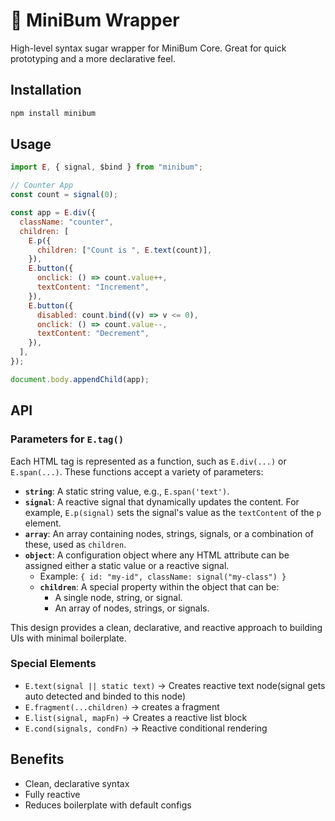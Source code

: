 # 🍬 MiniBum Wrapper

High-level syntax sugar wrapper for MiniBum Core. Great for quick prototyping and a more declarative feel.

## Installation

```bash
npm install minibum
```

## Usage

```js
import E, { signal, $bind } from "minibum";

// Counter App
const count = signal(0);

const app = E.div({
  className: "counter",
  children: [
    E.p({
      children: ["Count is ", E.text(count)],
    }),
    E.button({
      onclick: () => count.value++,
      textContent: "Increment",
    }),
    E.button({
      disabled: count.bind((v) => v <= 0),
      onclick: () => count.value--,
      textContent: "Decrement",
    }),
  ],
});

document.body.appendChild(app);
```

## API

### Parameters for `E.tag()`

Each HTML tag is represented as a function, such as `E.div(...)` or `E.span(...)`. These functions accept a variety of parameters:

- **`string`**: A static string value, e.g., `E.span('text')`.
- **`signal`**: A reactive signal that dynamically updates the content. For example, `E.p(signal)` sets the signal's value as the `textContent` of the `p` element.
- **`array`**: An array containing nodes, strings, signals, or a combination of these, used as `children`.
- **`object`**: A configuration object where any HTML attribute can be assigned either a static value or a reactive signal.
  - Example: `{ id: "my-id", className: signal("my-class") }`
  - **`children`**: A special property within the object that can be:
    - A single node, string, or signal.
    - An array of nodes, strings, or signals.

This design provides a clean, declarative, and reactive approach to building UIs with minimal boilerplate.

### Special Elements

- `E.text(signal || static text)` → Creates reactive text node(signal gets auto detected and binded to this node)
- `E.fragment(...children)` → creates a fragment
- `E.list(signal, mapFn)` → Creates a reactive list block
- `E.cond(signals, condFn)` → Reactive conditional rendering

## Benefits

- Clean, declarative syntax
- Fully reactive
- Reduces boilerplate with default configs
